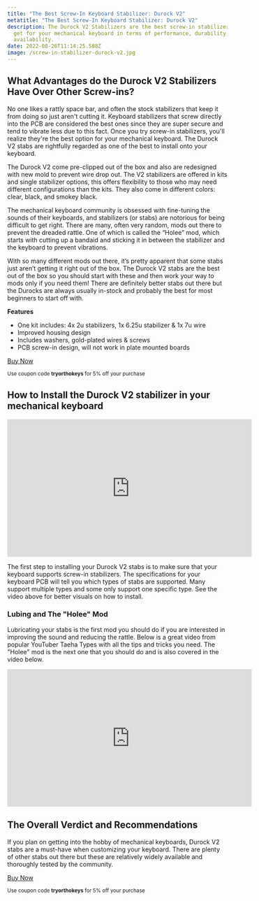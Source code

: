 ```yaml
---
title: "The Best Screw-In Keyboard Stabilizer: Durock V2"
metatitle: "The Best Screw-In Keyboard Stabilizer: Durock V2"
description: The Durock V2 Stabilizers are the best screw-in stabilizers you can
  get for your mechanical keyboard in terms of performance, durability, and
  availability.
date: 2022-08-26T11:14:25.588Z
image: /screw-in-stabilizer-durock-v2.jpg
---
```

## What Advantages do the Durock V2 Stabilizers Have Over Other Screw-ins?

No one likes a rattly space bar, and often the stock stabilizers that keep it from doing so just aren't cutting it. Keyboard stabilizers that screw directly into the PCB are considered the best ones since they are super secure and tend to vibrate less due to this fact. Once you try screw-in stabilizers, you'll realize they're the best option for your mechanical keyboard. The Durock V2 stabs are rightfully regarded as one of the best  to install onto your keyboard. 

The Durock V2 come pre-clipped out of the box and also are redesigned with new mold to prevent wire drop out. The V2 stabilizers are offered in kits and single stabilizer options, this offers flexibility to those who may need different configurations than the kits. They also come in different colors: clear, black, and smokey black.

The mechanical keyboard community is obsessed with fine-tuning the sounds of their keyboards, and stabilizers (or stabs) are notorious for being difficult to get right.  There are many, often very random, mods out there to prevent the dreaded rattle. One of which is called the “Holee” mod, which starts with cutting up a bandaid and sticking it in between the stabilizer and the keyboard to prevent vibrations. 

With so many different mods out there, it’s pretty apparent that some stabs just aren’t getting it right out of the box. The Durock V2 stabs are the best out of the box so you should start with these and then work your way to mods only if you need them! There are definitely better stabs out there but the Durocks are always usually in-stock and probably the best for most beginners to start off with.

**Features**

* One kit includes: 4x 2u stabilizers, 1x 6.25u stabilizer & 1x 7u wire
* Improved housing design
* Includes washers, gold-plated wires & screws
* PCB screw-in design, will not work in plate mounted boards

<a class="btn btn-primary" href="https://amzn.to/3UIiyb7">Buy Now</a>

<small>Use coupon code **tryorthokeys** for 5% off your purchase</small>

## How to Install the Durock V2 stabilizer in your mechanical keyboard

<div class="usa-embed-container"><iframe width="560" height="315" src="https://www.youtube.com/embed/GisiVM01igs" title="YouTube video player" frameborder="0" allow="accelerometer; autoplay; clipboard-write; encrypted-media; gyroscope; picture-in-picture" allowfullscreen></iframe></div>

The first step to installing your Durock V2 stabs is to make sure that your keyboard supports screw-in stabilizers. The specifications for your keyboard PCB will tell you which types of stabs are supported. Many support multiple types and some only support one specific type. See the video above for better visuals on how to install. 

### Lubing and The "Holee" Mod

Lubricating your stabs is the first mod you should do if you are interested in improving the sound and reducing the rattle. Below is a great video from popular YouTuber Taeha Types with all the tips and tricks you need. The "Holee" mod is the next one that you should do and is also covered in the video below.  

<div class="usa-embed-container">
<iframe width="560" height="315" src="https://www.youtube.com/embed/usNx1_d0HbQ" title="YouTube video player" frameborder="0" allow="accelerometer; autoplay; clipboard-write; encrypted-media; gyroscope; picture-in-picture" allowfullscreen></iframe>
</div>

## The Overall Verdict and Recommendations

If you plan on getting into the hobby of mechanical keyboards, Durock V2 stabs are a must-have when customizing your keyboard. There are plenty of other stabs out there but these are relatively widely available and thoroughly tested by the community. 

<a class="btn btn-primary" href="https://amzn.to/3UIiyb7">Buy Now</a>

<small>Use coupon code **tryorthokeys** for 5% off your purchase</small>